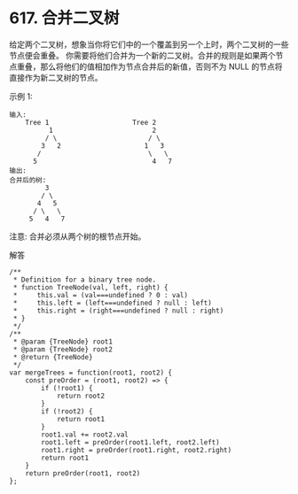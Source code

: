 ﻿# 617. 合并二叉树
给定两个二叉树，想象当你将它们中的一个覆盖到另一个上时，两个二叉树的一些节点便会重叠。
你需要将他们合并为一个新的二叉树。合并的规则是如果两个节点重叠，那么将他们的值相加作为节点合并后的新值，否则不为 NULL 的节点将直接作为新二叉树的节点。

示例 1:

    输入: 
    	Tree 1                     Tree 2                  
              1                         2                             
             / \                       / \                            
            3   2                     1   3                        
           /                           \   \                      
          5                             4   7                  
    输出: 
    合并后的树:
    	     3
    	    / \
    	   4   5
    	  / \   \ 
    	 5   4   7

注意: 合并必须从两个树的根节点开始。

解答

    /**
     * Definition for a binary tree node.
     * function TreeNode(val, left, right) {
     *     this.val = (val===undefined ? 0 : val)
     *     this.left = (left===undefined ? null : left)
     *     this.right = (right===undefined ? null : right)
     * }
     */
    /**
     * @param {TreeNode} root1
     * @param {TreeNode} root2
     * @return {TreeNode}
     */
    var mergeTrees = function(root1, root2) {
        const preOrder = (root1, root2) => {
            if (!root1) {
                return root2
            }
            if (!root2) {
                return root1
            }
            root1.val += root2.val
            root1.left = preOrder(root1.left, root2.left)
            root1.right = preOrder(root1.right, root2.right)
            return root1
        }
        return preOrder(root1, root2)
    };